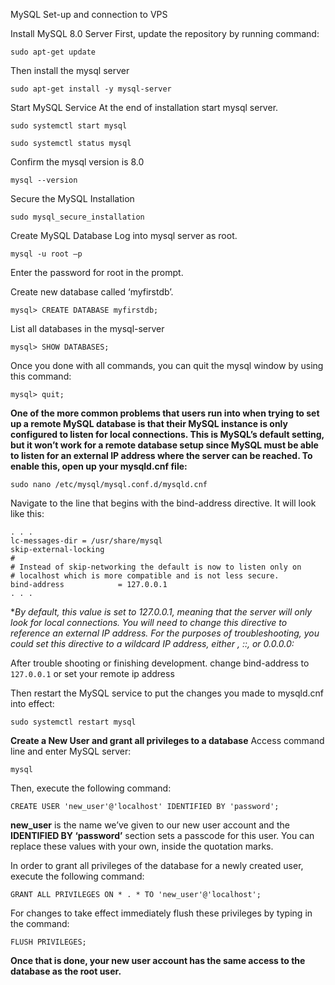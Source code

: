 MySQL Set-up and connection to VPS


Install MySQL 8.0 Server
First, update the repository by running command:

```
sudo apt-get update
```


Then install the mysql server

```
sudo apt-get install -y mysql-server
```


Start MySQL Service
At the end of installation start mysql server.

```
sudo systemctl start mysql

sudo systemctl status mysql
```


Confirm the mysql version is 8.0

```
mysql --version
```


Secure the MySQL Installation
 
```
sudo mysql_secure_installation
```


Create MySQL Database
Log into mysql server as root.

```
mysql -u root –p
```

Enter the password for root in the prompt.


Create new database called ‘myfirstdb’.

```
mysql> CREATE DATABASE myfirstdb;
```


List all databases in the mysql-server

```
mysql> SHOW DATABASES;
```



Once you done with all commands, you can quit the mysql window by using this command:

```
mysql> quit;
```



**One of the more common problems that users run into when trying to set up a remote MySQL database is that their MySQL instance is only configured to listen for local connections. This is MySQL’s default setting, but it won’t work for a remote database setup since MySQL must be able to listen for an external IP address where the server can be reached. To enable this, open up your mysqld.cnf file:**

```
sudo nano /etc/mysql/mysql.conf.d/mysqld.cnf
```

Navigate to the line that begins with the bind-address directive. It will look like this: 

```
. . .
lc-messages-dir = /usr/share/mysql
skip-external-locking
#
# Instead of skip-networking the default is now to listen only on
# localhost which is more compatible and is not less secure.
bind-address            = 127.0.0.1
. . .
```

**By default, this value is set to 127.0.0.1, meaning that the server will only look for local connections. You will need to change this directive to reference an external IP address. For the purposes of troubleshooting, you could set this directive to a wildcard IP address, either *, ::, or 0.0.0.0:**

After trouble shooting or finishing development. change bind-address to ```127.0.0.1``` or set your remote ip address


Then restart the MySQL service to put the changes you made to mysqld.cnf into effect:
```
sudo systemctl restart mysql
```


**Create a New User and grant all privileges to a database**
Access command line and enter MySQL server:
```
mysql
```

Then, execute the following command:
```
CREATE USER 'new_user'@'localhost' IDENTIFIED BY 'password';
```

**new_user** is the name we’ve given to our new user account and the **IDENTIFIED BY ‘password’** section sets a passcode for this user. You can replace these values with your own, inside the quotation marks.


In order to grant all privileges of the database for a newly created user, execute the following command:
```
GRANT ALL PRIVILEGES ON * . * TO 'new_user'@'localhost';
```

For changes to take effect immediately flush these privileges by typing in the command:
```
FLUSH PRIVILEGES;
```

**Once that is done, your new user account has the same access to the database as the root user.**
